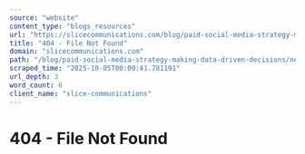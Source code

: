```yaml
---
source: "website"
content_type: "blogs_resources"
url: "https://slicecommunications.com/blog/paid-social-media-strategy-making-data-driven-decisions/newsjacking_-how-to-effectively-slide-into-their-headlines-3"
title: "404 - File Not Found"
domain: "slicecommunications.com"
path: "/blog/paid-social-media-strategy-making-data-driven-decisions/newsjacking_-how-to-effectively-slide-into-their-headlines-3"
scraped_time: "2025-10-05T00:09:41.781191"
url_depth: 3
word_count: 6
client_name: "slice-communications"
---
```


# 404 - File Not Found